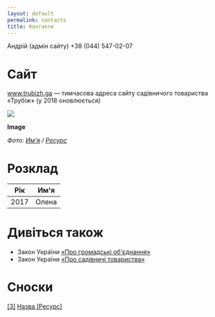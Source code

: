 ```yaml
---
layout: default
permalink: contacts
title: Контакти
---
```


Андрій (адмiн сайту)
+38 (044) 547-02-07

# Сайт

www.trubizh.ga — тимчасова адреса сайту садівничого товариства «Трубiж» (у 2018 оновлюється)


![](/encyclopedia/images/{{page.permalink}}.jpg)

**Image**

*Фото: [Им'я](index) / [Ресурс](index)*

# Розклад

|Рiк|Им'я|
|-|-|
|2017|Олена|


# Дивіться також

+ Закон України [«Про громадські об'єднання»](index)
+ Закон України [«Про садівничі товариства»](index)

# Сноски

[[3]](#a3) <span id="f3"></span> [Назва (Ресурс)](index)
